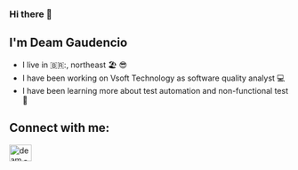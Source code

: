 ### Hi there 👋
## I'm Deam Gaudencio
- I live in 🇧🇷:, northeast 🏖️ 😎
- I have been working on Vsoft Technology as software quality analyst 💻
- I have been learning more about test automation and non-functional test 💖

## Connect with me:
<a href="https://www.linkedin.com/in/deam-gaud%C3%AAncio-01bb3b114/" target = "_blank">
<img align= "center" alt="deam - linkedin" height = "30" width="40" src="https://cdn.jsdelivr.net/gh/devicons/devicon/icons/linkedin/linkedin-original.svg" style="max-width:100%;" >
</a>

